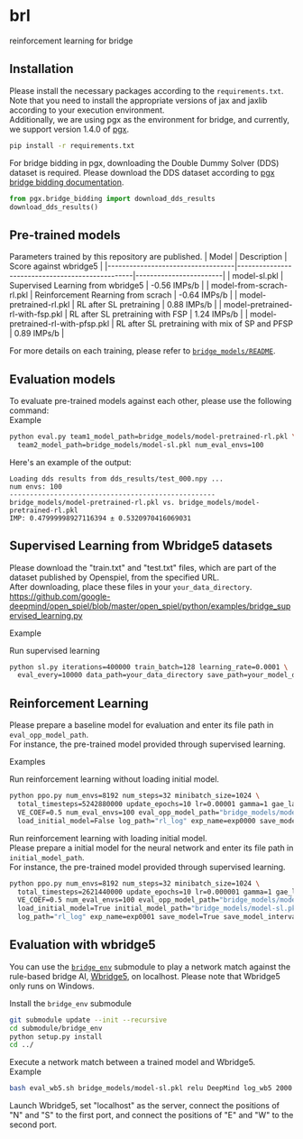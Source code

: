 # brl
reinforcement learning for bridge

## Installation
Please install the necessary packages according to the `requirements.txt`.  
Note that you need to install the appropriate versions of jax and jaxlib according to your execution environment.  
Additionally, we are using pgx as the environment for bridge, and currently, we support version 1.4.0 of [pgx](https://github.com/sotetsuk/pgx). 
```bash
pip install -r requirements.txt
```
For bridge bidding in pgx, downloading the Double Dummy Solver (DDS) dataset is required. Please download the DDS dataset according to [pgx bridge bidding documentation](https://github.com/sotetsuk/pgx/blob/main/docs/bridge_bidding.md).
```py
from pgx.bridge_bidding import download_dds_results
download_dds_results()
```

## Pre-trained models
Parameters trained by this repository are published. 
| Model                             | Description                                     | Score against wbridge5 |
|-----------------------------------|-------------------------------------------------|------------------------|
| model-sl.pkl                      | Supervised Learning from wbridge5               | -0.56 IMPs/b           |
| model-from-scrach-rl.pkl          | Reinforcement Rearning from scrach              | -0.64 IMPs/b           |
| model-pretrained-rl.pkl           | RL after SL pretraining                         |  0.88 IMPs/b           |
| model-pretrained-rl-with-fsp.pkl  | RL after SL pretraining with FSP                |  1.24 IMPs/b           |
| model-pretrained-rl-with-pfsp.pkl | RL after SL pretraining with mix of SP and PFSP |  0.89 IMPs/b           |

For more details on each training, please refer to [`bridge_models/README`](https://github.com/harukaki/brl/tree/main/bridge_models).
## Evaluation models
To evaluate pre-trained models against each other, please use the following command:  
Example
```bash
python eval.py team1_model_path=bridge_models/model-pretrained-rl.pkl \
  team2_model_path=bridge_models/model-sl.pkl num_eval_envs=100
```

Here's an example of the output:
```
Loading dds results from dds_results/test_000.npy ...
num envs: 100
---------------------------------------------------
bridge_models/model-pretrained-rl.pkl vs. bridge_models/model-pretrained-rl.pkl
IMP: 0.47999998927116394 ± 0.5320970416069031
```

## Supervised Learning from Wbridge5 datasets
Please download the "train.txt" and "test.txt" files, which are part of the dataset published by Openspiel, from the specified URL.  
After downloading, place these files in your `your_data_directory`.  
https://github.com/google-deepmind/open_spiel/blob/master/open_spiel/python/examples/bridge_supervised_learning.py

Example  

Run supervised learning
```bash
python sl.py iterations=400000 train_batch=128 learning_rate=0.0001 \
  eval_every=10000 data_path=your_data_directory save_path=your_model_directory
```


## Reinforcement Learning
Please prepare a baseline model for evaluation and enter its file path in `eval_opp_model_path`.  
For instance, the pre-trained model provided through supervised learning.  

Examples  
  
Run reinforcement learning without loading initial model.

```bash
python ppo.py num_envs=8192 num_steps=32 minibatch_size=1024 \
  total_timesteps=5242880000 update_epochs=10 lr=0.00001 gamma=1 gae_lambda=0.95 ent_coef=0.001 \
  VE_COEF=0.5 num_eval_envs=100 eval_opp_model_path="bridge_models/model-sl.pkl" num_eval_step=10 \
  load_initial_model=False log_path="rl_log" exp_name=exp0000 save_model=True save_model_interval=100
```

Run reinforcement learning with loading initial model.  
Please prepare a initial model for the neural network and enter its file path in `initial_model_path`.  
For instance, the pre-trained model provided through supervised learning. 

```bash
python ppo.py num_envs=8192 num_steps=32 minibatch_size=1024 \
  total_timesteps=2621440000 update_epochs=10 lr=0.000001 gamma=1 gae_lambda=0.95 ent_coef=0.001 \
  VE_COEF=0.5 num_eval_envs=100 eval_opp_model_path="bridge_models/model-sl.pkl" num_eval_step=10 \
  load_initial_model=True initial_model_path="bridge_models/model-sl.pkl" \
  log_path="rl_log" exp_name=exp0001 save_model=True save_model_interval=100
```

## Evaluation with wbridge5
You can use the  [`bridge_env`](https://github.com/yotaroy/bridge_env) submodule to play a network match against the rule-based bridge AI, [Wbridge5](http://www.wbridge5.com/), on localhost. Please note that Wbridge5 only runs on Windows.

Install the `bridge_env` submodule
```bash
git submodule update --init --recursive
cd submodule/bridge_env
python setup.py install
cd ../
```
Execute a network match between a trained model and Wbridge5.  
Example
```bash
bash eval_wb5.sh bridge_models/model-sl.pkl relu DeepMind log_wb5 2000 2001
```

Launch Wbridge5, set "localhost" as the server, connect the positions of "N" and "S" to the first port, and connect the positions of "E" and "W" to the second port.  
